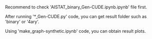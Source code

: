 Recommend to check 'AISTAT_binary_Gen-CUDE.ipynb.ipynb' file first.

After running '*_Gen-CUDE.py' code, you can get result folder such as 'binary' or '4ary'.

Using 'make_graph-synthetic.ipynb' code, you can obtain result plots.
